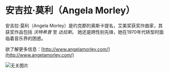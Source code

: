 # 安吉拉·莫利（Angela Morley）

安吉拉·莫利（Angela Morley）是约克郡的奥斯卡提名，艾美奖获奖作曲家，其获奖作品包括 _沃特希普_ 至 _达拉斯_。 她还是跨性别先锋，她在1970年代转型时面临着音乐界的困惑。

欲了解更多信息：[http://www.angelamorley.com/](http://www.angelamorley.com/)

![无关图片](https://www.facebook.com/tr?id=403378678705677&ev=PageView&noscript=1)
<!-- tcd_original_link https://zh-cn.seiu503.org/%E5%AE%89%E5%90%89%E6%8B%89%C2%B7%E8%8E%AB%E9%9B%B7%EF%BC%88Angela-Morley%EF%BC%89/ -->

